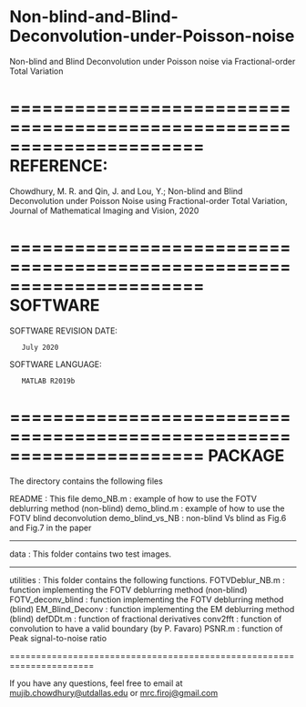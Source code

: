 # Non-blind-and-Blind-Deconvolution-under-Poisson-noise
Non-blind and Blind Deconvolution under Poisson noise via Fractional-order Total Variation

  

======================================================================
REFERENCE:
======================================================================   
Chowdhury, M. R. and Qin, J. and Lou, Y.; Non-blind and Blind Deconvolution under Poisson Noise using Fractional-order Total Variation, Journal of Mathematical Imaging and Vision, 2020



======================================================================
SOFTWARE
======================================================================   

SOFTWARE REVISION DATE:

       July 2020

SOFTWARE LANGUAGE:

       MATLAB R2019b

======================================================================
PACKAGE
======================================================================

The directory contains the following files

README         	  : This file
demo_NB.m         : example of how to use the FOTV deblurring method (non-blind)
demo_blind.m      : example of how to use the FOTV blind deconvolution 
demo_blind_vs_NB  : non-blind Vs blind as Fig.6 and Fig.7 in the paper

--------------------------------------------------------
data              : This folder contains two test images.

--------------------------------------------------------
utilities	  : This folder contains the following functions.
FOTVDeblur_NB.m   : function implementing the FOTV deblurring method (non-blind)
FOTV_deconv_blind : function implementing the FOTV deblurring method (blind)
EM_Blind_Deconv   : function implementing the EM deblurring method (blind)
defDDt.m	  : function of fractional derivatives
conv2fft          : function of convolution to have a valid boundary (by P. Favaro)
PSNR.m		  : function of Peak signal-to-noise ratio


======================================================================

If you have any questions, feel free to email at mujib.chowdhury@utdallas.edu or mrc.firoj@gmail.com
